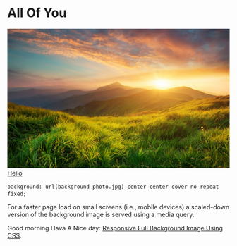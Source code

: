 #  All Of You
[![Responsive Full Background Image Hello](https://github.com/nandiniptl/images/blob/main/23456.jpg?raw=true)Hello](http://sixrevisions.com/css/responsive-background-image/)


```
background: url(background-photo.jpg) center center cover no-repeat fixed;
```

For a faster page load on small screens (i.e., mobile devices) a scaled-down version of the background image is served using a media query.

Good morning Hava A Nice day: [Responsive Full Background Image Using CSS](https://github.com/nandiniptl/images/blob/main/23456.jpg?raw=true).

